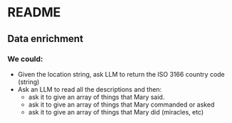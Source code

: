 README
======

Data enrichment
---------------

### We could:

- Given the location string, ask LLM to return the ISO 3166 country code (string)
- Ask an LLM to read all the descriptions and then:
    - ask it to give an array of things that Mary said.
    - ask it to give an array of things that Mary commanded or asked
    - ask it to give an array of things that Mary did (miracles, etc)


